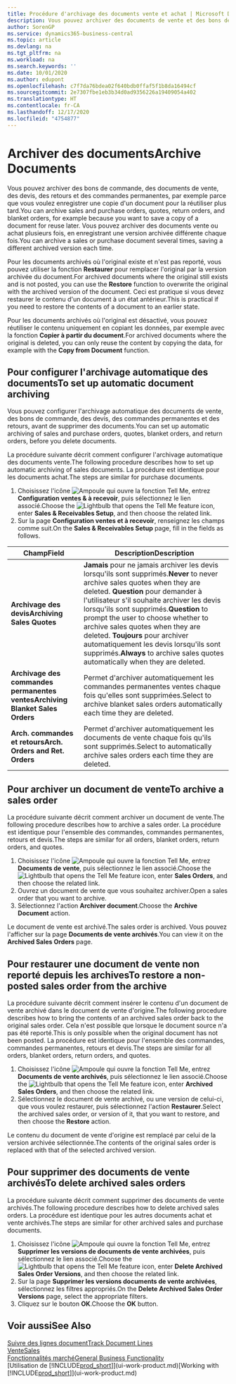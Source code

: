 ```yaml
---
title: Procédure d'archivage des documents vente et achat | Microsoft Docs
description: Vous pouvez archiver des documents de vente et des bons de commande, des devis, des retours et des commandes permanentes, et vous pouvez utiliser le document archivé pour recréer le document d'origine.
author: SorenGP
ms.service: dynamics365-business-central
ms.topic: article
ms.devlang: na
ms.tgt_pltfrm: na
ms.workload: na
ms.search.keywords: ''
ms.date: 10/01/2020
ms.author: edupont
ms.openlocfilehash: c7f7da76bdea02f640bdb0ffaf5f1b8da16494cf
ms.sourcegitcommit: 2e7307fbe1eb3b34d0ad9356226a19409054a402
ms.translationtype: HT
ms.contentlocale: fr-CA
ms.lasthandoff: 12/17/2020
ms.locfileid: "4754877"
---
```

# <a name="archive-documents"></a><span data-ttu-id="af2ba-103">Archiver des documents</span><span class="sxs-lookup"><span data-stu-id="af2ba-103">Archive Documents</span></span>
<span data-ttu-id="af2ba-104">Vous pouvez archiver des bons de commande, des documents de vente, des devis, des retours et des commandes permanentes, par exemple parce que vous voulez enregistrer une copie d'un document pour la réutiliser plus tard.</span><span class="sxs-lookup"><span data-stu-id="af2ba-104">You can archive sales and purchase orders, quotes, return orders, and blanket orders, for example because you want to save a copy of a document for reuse later.</span></span> <span data-ttu-id="af2ba-105">Vous pouvez archiver des documents vente ou achat plusieurs fois, en enregistrant une version archivée différente chaque fois.</span><span class="sxs-lookup"><span data-stu-id="af2ba-105">You can archive a sales or purchase document several times, saving a different archived version each time.</span></span>

<span data-ttu-id="af2ba-106">Pour les documents archivés où l'original existe et n'est pas reporté, vous pouvez utiliser la fonction **Restaurer** pour remplacer l'original par la version archivée du document.</span><span class="sxs-lookup"><span data-stu-id="af2ba-106">For archived documents where the original still exists and is not posted, you can use the **Restore** function to overwrite the original with the archived version of the document.</span></span> <span data-ttu-id="af2ba-107">Ceci est pratique si vous devez restaurer le contenu d'un document à un état antérieur.</span><span class="sxs-lookup"><span data-stu-id="af2ba-107">This is practical if you need to restore the contents of a document to an earlier state.</span></span>

<span data-ttu-id="af2ba-108">Pour les documents archivés où l'original est désactivé, vous pouvez réutiliser le contenu uniquement en copiant les données, par exemple avec la fonction **Copier à partir du document**.</span><span class="sxs-lookup"><span data-stu-id="af2ba-108">For archived documents where the original is deleted, you can only reuse the content by copying the data, for example with the **Copy from Document** function.</span></span>   

## <a name="to-set-up-automatic-document-archiving"></a><span data-ttu-id="af2ba-109">Pour configurer l'archivage automatique des documents</span><span class="sxs-lookup"><span data-stu-id="af2ba-109">To set up automatic document archiving</span></span>  
<span data-ttu-id="af2ba-110">Vous pouvez configurer l'archivage automatique des documents de vente, des bons de commande, des devis, des commandes permanentes et des retours, avant de supprimer des documents.</span><span class="sxs-lookup"><span data-stu-id="af2ba-110">You can set up automatic archiving of sales and purchase orders, quotes, blanket orders, and return orders, before you delete documents.</span></span>

<span data-ttu-id="af2ba-111">La procédure suivante décrit comment configurer l'archivage automatique des documents vente.</span><span class="sxs-lookup"><span data-stu-id="af2ba-111">The following procedure describes how to set up automatic archiving of sales documents.</span></span> <span data-ttu-id="af2ba-112">La procédure est identique pour les documents achat.</span><span class="sxs-lookup"><span data-stu-id="af2ba-112">The steps are similar for purchase documents.</span></span>
1.  <span data-ttu-id="af2ba-113">Choisissez l'icône ![Ampoule qui ouvre la fonction Tell Me](media/ui-search/search_small.png "Dites-moi ce que vous voulez faire"), entrez **Configuration ventes & à recevoir**, puis sélectionnez le lien associé.</span><span class="sxs-lookup"><span data-stu-id="af2ba-113">Choose the ![Lightbulb that opens the Tell Me feature](media/ui-search/search_small.png "Tell me what you want to do") icon, enter **Sales & Receivables Setup**, and then choose the related link.</span></span>
2. <span data-ttu-id="af2ba-114">Sur la page **Configuration ventes et à recevoir**, renseignez les champs comme suit.</span><span class="sxs-lookup"><span data-stu-id="af2ba-114">On the **Sales & Receivables Setup** page, fill in the fields as follows.</span></span>

|<span data-ttu-id="af2ba-115">Champ</span><span class="sxs-lookup"><span data-stu-id="af2ba-115">Field</span></span>|<span data-ttu-id="af2ba-116">Description</span><span class="sxs-lookup"><span data-stu-id="af2ba-116">Description</span></span>|
|-----|-----------|
|<span data-ttu-id="af2ba-117">**Archivage des devis**</span><span class="sxs-lookup"><span data-stu-id="af2ba-117">**Archiving Sales Quotes**</span></span>|<span data-ttu-id="af2ba-118">**Jamais** pour ne jamais archiver les devis lorsqu'ils sont supprimés.</span><span class="sxs-lookup"><span data-stu-id="af2ba-118">**Never** to never archive sales quotes when they are deleted.</span></span> <span data-ttu-id="af2ba-119">**Question** pour demander à l'utilisateur s'il souhaite archiver les devis lorsqu'ils sont supprimés.</span><span class="sxs-lookup"><span data-stu-id="af2ba-119">**Question** to prompt the user to choose whether to archive sales quotes when they are deleted.</span></span> <span data-ttu-id="af2ba-120">**Toujours** pour archiver automatiquement les devis lorsqu'ils sont supprimés.</span><span class="sxs-lookup"><span data-stu-id="af2ba-120">**Always** to archive sales quotes automatically when they are deleted.</span></span>|
|<span data-ttu-id="af2ba-121">**Archivage des commandes permanentes ventes**</span><span class="sxs-lookup"><span data-stu-id="af2ba-121">**Archiving Blanket Sales Orders**</span></span>|<span data-ttu-id="af2ba-122">Permet d'archiver automatiquement les commandes permanentes ventes chaque fois qu'elles sont supprimées.</span><span class="sxs-lookup"><span data-stu-id="af2ba-122">Select to archive blanket sales orders automatically each time they are deleted.</span></span>|
|<span data-ttu-id="af2ba-123">**Arch. commandes et retours**</span><span class="sxs-lookup"><span data-stu-id="af2ba-123">**Arch. Orders and Ret. Orders**</span></span>|<span data-ttu-id="af2ba-124">Permet d'archiver automatiquement les documents de vente chaque fois qu'ils sont supprimés.</span><span class="sxs-lookup"><span data-stu-id="af2ba-124">Select to automatically archive sales orders each time they are deleted.</span></span>|

## <a name="to-archive-a-sales-order"></a><span data-ttu-id="af2ba-125">Pour archiver un document de vente</span><span class="sxs-lookup"><span data-stu-id="af2ba-125">To archive a sales order</span></span>
<span data-ttu-id="af2ba-126">La procédure suivante décrit comment archiver un document de vente.</span><span class="sxs-lookup"><span data-stu-id="af2ba-126">The following procedure describes how to archive a sales order.</span></span> <span data-ttu-id="af2ba-127">La procédure est identique pour l'ensemble des commandes, commandes permanentes, retours et devis.</span><span class="sxs-lookup"><span data-stu-id="af2ba-127">The steps are similar for all orders, blanket orders, return orders, and quotes.</span></span>

1.  <span data-ttu-id="af2ba-128">Choisissez l'icône ![Ampoule qui ouvre la fonction Tell Me](media/ui-search/search_small.png "Dites-moi ce que vous voulez faire"), entrez **Documents de vente**, puis sélectionnez le lien associé.</span><span class="sxs-lookup"><span data-stu-id="af2ba-128">Choose the ![Lightbulb that opens the Tell Me feature](media/ui-search/search_small.png "Tell me what you want to do") icon, enter **Sales Orders**, and then choose the related link.</span></span>  
2.  <span data-ttu-id="af2ba-129">Ouvrez un document de vente que vous souhaitez archiver.</span><span class="sxs-lookup"><span data-stu-id="af2ba-129">Open a sales order that you want to archive.</span></span>  
3.  <span data-ttu-id="af2ba-130">Sélectionnez l'action **Archiver document**.</span><span class="sxs-lookup"><span data-stu-id="af2ba-130">Choose the **Archive Document** action.</span></span>

<span data-ttu-id="af2ba-131">Le document de vente est archivé.</span><span class="sxs-lookup"><span data-stu-id="af2ba-131">The sales order is archived.</span></span> <span data-ttu-id="af2ba-132">Vous pouvez l'afficher sur la page **Documents de vente archivés**.</span><span class="sxs-lookup"><span data-stu-id="af2ba-132">You can view it on the **Archived Sales Orders** page.</span></span>

## <a name="to-restore-a-non-posted-sales-order-from-the-archive"></a><span data-ttu-id="af2ba-133">Pour restaurer une document de vente non reporté depuis les archives</span><span class="sxs-lookup"><span data-stu-id="af2ba-133">To restore a non-posted sales order from the archive</span></span>
<span data-ttu-id="af2ba-134">La procédure suivante décrit comment insérer le contenu d'un document de vente archivé dans le document de vente d'origine.</span><span class="sxs-lookup"><span data-stu-id="af2ba-134">The following procedure describes how to bring the contents of an archived sales order back to the original sales order.</span></span> <span data-ttu-id="af2ba-135">Cela n'est possible que lorsque le document source n'a pas été reporté.</span><span class="sxs-lookup"><span data-stu-id="af2ba-135">This is only possible when the original document has not been posted.</span></span> <span data-ttu-id="af2ba-136">La procédure est identique pour l'ensemble des commandes, commandes permanentes, retours et devis.</span><span class="sxs-lookup"><span data-stu-id="af2ba-136">The steps are similar for all orders, blanket orders, return orders, and quotes.</span></span>

1. <span data-ttu-id="af2ba-137">Choisissez l'icône ![Ampoule qui ouvre la fonction Tell Me](media/ui-search/search_small.png "Dites-moi ce que vous voulez faire"), entrez **Documents de vente archivés**, puis sélectionnez le lien associé.</span><span class="sxs-lookup"><span data-stu-id="af2ba-137">Choose the ![Lightbulb that opens the Tell Me feature](media/ui-search/search_small.png "Tell me what you want to do") icon, enter **Archived Sales Orders**, and then choose the related link.</span></span>
2. <span data-ttu-id="af2ba-138">Sélectionnez le document de vente archivé, ou une version de celui-ci, que vous voulez restaurer, puis sélectionnez l'action **Restaurer**.</span><span class="sxs-lookup"><span data-stu-id="af2ba-138">Select the archived sales order, or version of it, that you want to restore, and then choose the **Restore** action.</span></span>  

<span data-ttu-id="af2ba-139">Le contenu du document de vente d'origine est remplacé par celui de la version archivée sélectionnée.</span><span class="sxs-lookup"><span data-stu-id="af2ba-139">The contents of the original sales order is replaced with that of the selected archived version.</span></span>

## <a name="to-delete-archived-sales-orders"></a><span data-ttu-id="af2ba-140">Pour supprimer des documents de vente archivés</span><span class="sxs-lookup"><span data-stu-id="af2ba-140">To delete archived sales orders</span></span>
<span data-ttu-id="af2ba-141">La procédure suivante décrit comment supprimer des documents de vente archivés.</span><span class="sxs-lookup"><span data-stu-id="af2ba-141">The following procedure describes how to delete archived sales orders.</span></span> <span data-ttu-id="af2ba-142">La procédure est identique pour les autres documents achat et vente archivés.</span><span class="sxs-lookup"><span data-stu-id="af2ba-142">The steps are similar for other archived sales and purchase documents.</span></span>

1.  <span data-ttu-id="af2ba-143">Choisissez l'icône ![Ampoule qui ouvre la fonction Tell Me](media/ui-search/search_small.png "Dites-moi ce que vous voulez faire"), entrez **Supprimer les versions de documents de vente archivées**, puis sélectionnez le lien associé.</span><span class="sxs-lookup"><span data-stu-id="af2ba-143">Choose the ![Lightbulb that opens the Tell Me feature](media/ui-search/search_small.png "Tell me what you want to do") icon, enter **Delete Archived Sales Order Versions**, and then choose the related link.</span></span>  
2.  <span data-ttu-id="af2ba-144">Sur la page **Supprimer les versions documents de vente archivées**, sélectionnez les filtres appropriés.</span><span class="sxs-lookup"><span data-stu-id="af2ba-144">On the **Delete Archived Sales Order Versions** page, select the appropriate filters.</span></span>  
3.  <span data-ttu-id="af2ba-145">Cliquez sur le bouton **OK**.</span><span class="sxs-lookup"><span data-stu-id="af2ba-145">Choose the **OK** button.</span></span>

## <a name="see-also"></a><span data-ttu-id="af2ba-146">Voir aussi</span><span class="sxs-lookup"><span data-stu-id="af2ba-146">See Also</span></span>
[<span data-ttu-id="af2ba-147">Suivre des lignes document</span><span class="sxs-lookup"><span data-stu-id="af2ba-147">Track Document Lines</span></span>](across-how-to-track-document-lines.md)  
[<span data-ttu-id="af2ba-148">Vente</span><span class="sxs-lookup"><span data-stu-id="af2ba-148">Sales</span></span>](sales-manage-sales.md)  
[<span data-ttu-id="af2ba-149">Fonctionnalités marché</span><span class="sxs-lookup"><span data-stu-id="af2ba-149">General Business Functionality</span></span>](ui-across-business-areas.md)  
<span data-ttu-id="af2ba-150">[Utilisation de [!INCLUDE[prod_short](includes/prod_short.md)]](ui-work-product.md)</span><span class="sxs-lookup"><span data-stu-id="af2ba-150">[Working with [!INCLUDE[prod_short](includes/prod_short.md)]](ui-work-product.md)</span></span>
